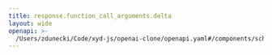 ```yaml
---
title: response.function_call_arguments.delta
layout: wide
openapi: >-
  /Users/zdunecki/Code/xyd-js/openai-clone/openapi.yaml#/components/schemas/ResponseFunctionCallArgumentsDeltaEvent
---
```


